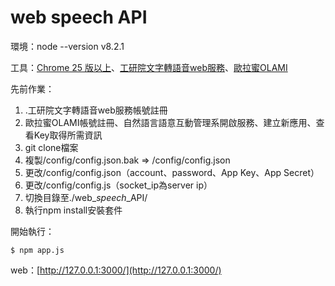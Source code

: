 # web speech API

環境：node --version v8.2.1

工具：[Chrome 25 版以上](https://www.google.com.tw/chrome/browser/desktop/index.html)、[工研院文字轉語音web服務](http://tts.itri.org.tw/index.php)、[歐拉蜜OLAMI](https://tw.olami.ai/wiki/?mp=sdk&content=sdk/nodejs/reference.html)

先前作業：

1. .工研院文字轉語音web服務帳號註冊
2. 歐拉蜜OLAMI帳號註冊、自然語言語意互動管理系開啟服務、建立新應用、查看Key取得所需資訊
3. git clone檔案
4. 複製/config/config.json.bak =&gt; /config/config.json
5. 更改/config/config.json（account、password、App Key、App Secret）
6. 更改/config/config.js（socket\_ip為server ip）
7. 切換目錄至./web\__speech_\_API/
8. 執行npm install安裝套件

開始執行：

```
$ npm app.js
```

web：[http://127.0.0.1:3000/](http://127.0.0.1:3000/)
